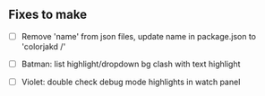 ## Fixes to make

- [ ] Remove 'name' from json files, update name in package.json to 'colorjakd /'
- [ ] Batman: list highlight/dropdown bg clash with text highlight
- [ ] Violet: double check debug mode highlights in watch panel


